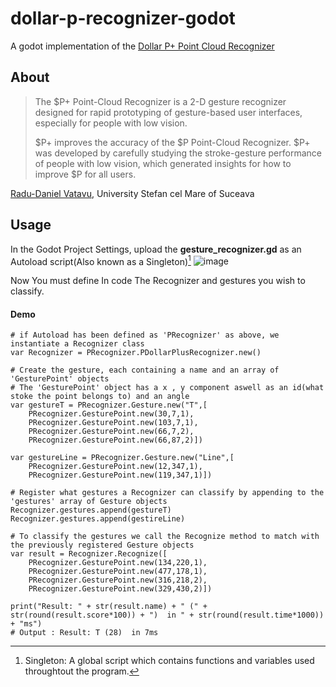 # dollar-p-recognizer-godot

A godot implementation of the [Dollar P+ Point Cloud Recognizer](https://depts.washington.edu/acelab/proj/dollar/pdollarplus.html)

## About

>The $P+ Point-Cloud Recognizer is a 2-D gesture recognizer designed for rapid prototyping of gesture-based user interfaces, especially for people with low vision.
>
>$P+ improves the accuracy of the $P Point-Cloud Recognizer. $P+ was developed by carefully studying the stroke-gesture performance of people with low vision, which generated insights for how to improve $P for all users.

[Radu-Daniel Vatavu](http://www.eed.usv.ro/~vatavu/), University Stefan cel Mare of Suceava

## Usage
In the Godot Project Settings, upload the **gesture_recognizer.gd** as an Autoload script(Also known as a Singleton)[^1]
![image](https://github.com/user-attachments/assets/5bb3e271-aed4-4424-821c-1b4e34345960)

Now You must define In code The Recognizer and gestures you wish to classify.
#### Demo
``` gdscript
# if Autoload has been defined as 'PRecognizer' as above, we instantiate a Recognizer class
var Recognizer = PRecognizer.PDollarPlusRecognizer.new()

# Create the gesture, each containing a name and an array of 'GesturePoint' objects
# The 'GesturePoint' object has a x , y component aswell as an id(what stoke the point belongs to) and an angle
var gestureT = PRecognizer.Gesture.new("T",[
    PRecognizer.GesturePoint.new(30,7,1),
    PRecognizer.GesturePoint.new(103,7,1),
    PRecognizer.GesturePoint.new(66,7,2),
    PRecognizer.GesturePoint.new(66,87,2)])

var gestureLine = PRecognizer.Gesture.new("Line",[
    PRecognizer.GesturePoint.new(12,347,1),
    PRecognizer.GesturePoint.new(119,347,1)])

# Register what gestures a Recognizer can classify by appending to the 'gestures' array of Gesture objects
Recognizer.gestures.append(gestureT)
Recognizer.gestures.append(gestireLine)

# To classify the gestures we call the Recognize method to match with the previously registered Gesture objects
var result = Recognizer.Recognize([
    PRecognizer.GesturePoint.new(134,220,1),
    PRecognizer.GesturePoint.new(477,178,1),
    PRecognizer.GesturePoint.new(316,218,2),
    PRecognizer.GesturePoint.new(329,430,2)])

print("Result: " + str(result.name) + " (" + str(round(result.score*100)) + ")  in " + str(round(result.time*1000)) + "ms")
# Output : Result: T (28)  in 7ms
```

[^1]: Singleton: A global script which contains functions and variables used throughtout the program.
